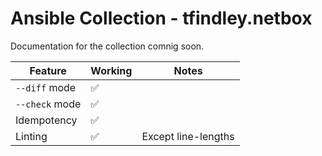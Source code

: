 # Ansible Collection - tfindley.netbox

Documentation for the collection comnig soon.

| Feature         | Working | Notes               |
| --------------- | ------- | ------------------- |
| `--diff` mode   | ✅      |                     |
| `--check` mode  | ✅      |                     |
| Idempotency     | ✅      |                     |
| Linting         | ✅      | Except line-lengths |